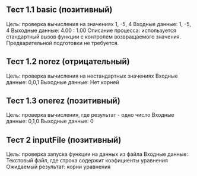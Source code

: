 ## Тест 1.1 basic (позитивный)
Цель: проверка вычисления на значениях 1, -5, 4
Входные данные: 1, -5, 4
Выходные данные: 4.00 : 1.00
Описание процесса: используется стандартный вызов функции с контролем возвращаемого значения. Предварительной подготовки не требуется.

## Тест 1.2 norez (отрицательный)
Цель: проверка вычисления на нестандартных значениях
Входные данные: 0,0,1
Выходные данные: Нет корней

## Тест 1.3 onerez (позитивный)
Цель: проверка вычисления, где результат - одно число
Входные данные: 0,1,0
Выходные данные: 0

## Тест 2 inputFile (позитивный)
Цель: проверка запуска функции на данных из файла
Входные данные: Текстовый файл, где строка содержит коэфициенты уравнения
Ожидаемый результат: корни уравнения